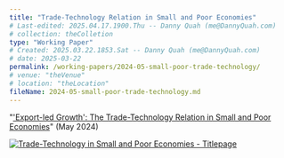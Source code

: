 ```yaml
---
title: "Trade-Technology Relation in Small and Poor Economies"
# Last-edited: 2025.04.17.1900.Thu -- Danny Quah (me@DannyQuah.com)
# collection: theColletion
type: "Working Paper"
# Created: 2025.03.22.1853.Sat -- Danny Quah (me@DannyQuah.com)
# date: 2025-03-22
permalink: /working-papers/2024-05-small-poor-trade-technology/
# venue: "theVenue"
# location: "theLocation"
fileName: 2024-05-small-poor-trade-technology.md
---
```

"<a href="https://dannyquah.github.io/Storage/2024.03-Danny.Quah-Small-Poor-Trade-Technology.pdf">'Export-led Growth':  The Trade-Technology Relation in Small and Poor Economies</a>" (May 2024)

[<img src="https://dannyquah.github.io/Storage/2024.03-Danny.Quah-Small-Poor-Trade-Technology-titlepage.png" alt = "Trade-Technology in Small and Poor Economies - Titlepage"/>](https://dannyquah.github.io/Storage/2024.03-Danny.Quah-Small-Poor-Trade-Technology.pdf)

<!---
   Invisible section // 2024-05-small-poor-trade-technology.md
-->

